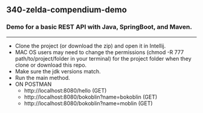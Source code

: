 ## 340-zelda-compendium-demo

### Demo for a basic REST API with Java, SpringBoot, and Maven.

---

* Clone the project (or download the zip) and open it in Intellij.
* MAC OS users may need to change the permissions (chmod -R 777 path/to/project/folder in your terminal) for the project folder when they clone or download this repo.
* Make sure the jdk versions match.
* Run the main method.
* ON POSTMAN
     * http://localhost:8080/hello (GET)
     * http://localhost:8080/bokoblin?name=bokoblin (GET)
     * http://localhost:8080/bokoblin?name=moblin (GET)
